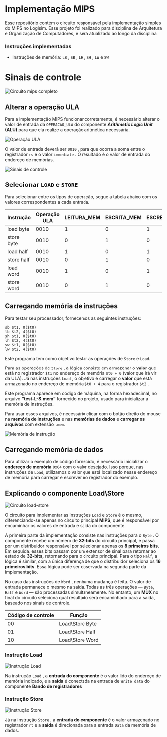 # Implementação MIPS
Esse repositório contém o circuito responsável pela implementação simples do MIPS no Logisim. Esse projeto foi realizado para disciplina de Arquitetura e Organização de Computadores, e será atualizado ao longo da disciplina

### Instruções implementadas

- Instruções de memória: `LB` , `SB` , `LH` , `SH` , `LW` e `SW`

# Sinais de controle

![Circuito mips completo](implementacao-mips/implementacao-mips/image.png)

## Alterar a operação ULA

Para a implementação MIPS funcionar corretamente, é necessário alterar o valor de entrada da `OPERACAO_ULA` do componente ***Arithmetic Logic Unit* (ALU)** para que ela realize a operação aritmética necessária.

![Operação ULA](implementacao-mips/implementacao-mips/image%201.png)

O valor de entrada deverá ser `0010` , para que ocorra a soma entre o registrador `rs` e o valor `immediate` . O resultado é o valor de entrada do endereço de memórias.

![Sinais de controle](implementacao-mips/implementacao-mips/image%202.png)

## Selecionar `LOAD` e `STORE`

Para selecionar entre os tipos de operação, segue a tabela abaixo com os valores correspondentes a cada entrada.

| **Instrução** | **Operação ULA** | **LEITURA_MEM** | **ESCRITA_MEM** | **ESCREVE_REG** | **Tipo de instrução** |
| --- | --- | --- | --- | --- | --- |
| load byte | 0010 | 1 | 0 | 1 | 00 |
| store byte | 0010 | 0 | 1 | 0 | 00 |
| load half | 0010 | 1 | 0 | 1 | 01 |
| store half | 0010 | 0 | 1 | 0 | 01 |
| load word | 0010 | 1 | 0 | 1 | 10 |
| store word | 0010 | 0 | 1 | 0 | 10 |

## Carregando memória de instruções

Para testar seu processador, fornecemos as seguintes instruções:

~~~Assembly
sb $t1, 0($t0)
lb $t2, 4($t0)
sh $t1, 0($t0)
lh $t2, 4($t0)
sw $t1, 0($t0)
lw $t2, 4($t0)
~~~

Este programa tem como objetivo testar as operações de `Store` e `Load`.  

Para as operações de `Store` , a lógica consiste em armazenar o **valor** que está no registrador `$t1` no endereço de memória `$t0 + 0` (valor que irá vir da ULA). Já nas instruções `Load` , o objetivo é carregar o **valor** que está armazenado no endereço de memória `$t0 + 4` para o registrador `$t2` .

Este programa aparece em código de máquina, na forma hexadecimal, no arquivo **“test-L-S.mem”** fornecido no projeto, usado para inicializar a memória de instruções.

Para usar esses arquivos, é necessário clicar com o botão direito do mouse na **memória de instruções** e nas **memórias de dados** e **carregar os arquivos** com extensão `.mem`.

![Memória de instrução](implementacao-mips/implementacao-mips/image%203.png)

## Carregando memória de dados

Para utilizar o exemplo de código fornecido, é necessário inicializar o **endereço de memória** `0x04` com o valor desejado. Isso porque, nas instruções de `Load`, utilizamos o valor que está localizado nesse endereço de memória para carregar e escrever no registrador do exemplo.

## Explicando o componente Load\Store

![Circuito load-store](implementacao-mips/implementacao-mips/image%204.png)

O circuito para implementar as instruções `Load` e `Store` é o mesmo, diferenciando-se apenas no circuito principal **MIPS**, que é responsável por encaminhar os valores de entrada e saída do componente.

A primeira parte da implementação consiste nas instruções para o `Byte` . O componente recebe um número de **32-bits** do circuito principal, e passa por um distribuidor responsável por selecionar apenas os **8 primeiros bits.** Em seguida, esses bits passam por um extensor de sinal para retornar ao estado de **32-bits,** retornando para o circuito principal.
Para o tipo `Half`, a lógica é similar, com a única diferença de que o distribuidor seleciona os **16 primeiros bits**.  Essa lógica pode ser observada na segunda parte da implementação.

No caso das instruções de `Word` , nenhuma mudança é feita. O valor de entrada permanece o mesmo na saída.
Todas as três operações — `Byte`, `Half` e `Word` — são processadas simultaneamente. No entanto, um **MUX** no final do circuito seleciona qual resultado será encaminhado para a saída, baseado nos sinais de controle.

| Código de controle | Função |
| --- | --- |
| 00 | Load\Store Byte |
| 01 | Load\Store Half |
| 10 | Load\Store Word |

### Instrução Load

![Instrução Load](implementacao-mips/implementacao-mips/image%205.png)

Na instrução `Load` , a **entrada do componente** é o valor lido do endereço de memória indicado, e a **saída** é conectada na entrada de `Write data` do componente **Bando de registradores**

### Instrução Store

![Instrução Store](implementacao-mips/implementacao-mips/image%206.png)

Já na instrução `Store` , a **entrada do componente** é o valor armazenado no registrador `rt` e a **saída** é direcionada para a entrada `Data` da memória de dados.